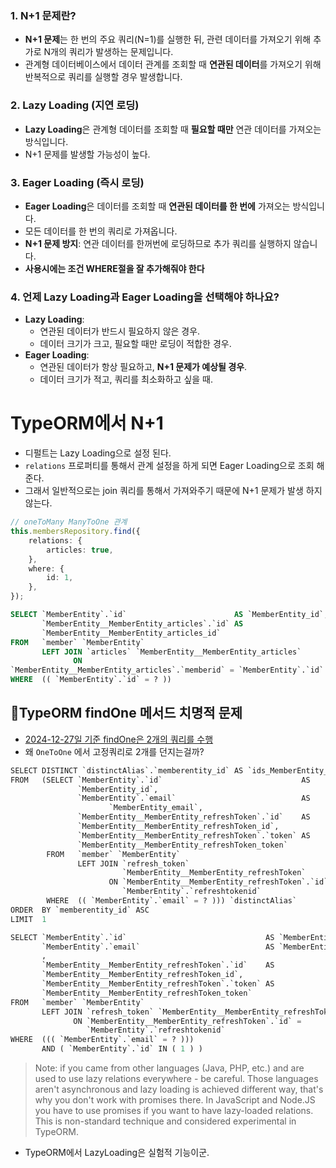 
### **1. N+1 문제란?**

- **N+1 문제**는 한 번의 주요 쿼리(N=1)를 실행한 뒤, 관련 데이터를 가져오기 위해 추가로 N개의 쿼리가 발생하는 문제입니다.
- 관계형 데이터베이스에서 데이터 관계를 조회할 때 **연관된 데이터**를 가져오기 위해 반복적으로 쿼리를 실행할 경우 발생합니다.

### **2. Lazy Loading (지연 로딩)**

- **Lazy Loading**은 관계형 데이터를 조회할 때 **필요할 때만** 연관 데이터를 가져오는 방식입니다.
- N+1 문제를 발생할 가능성이 높다.


### **3. Eager Loading (즉시 로딩)**

- **Eager Loading**은 데이터를 조회할 때 **연관된 데이터를 한 번에** 가져오는 방식입니다.
- 모든 데이터를 한 번의 쿼리로 가져옵니다.
- **N+1 문제 방지**: 연관 데이터를 한꺼번에 로딩하므로 추가 쿼리를 실행하지 않습니다.
- **사용시에는 조건 WHERE절을 잘 추가해줘야 한다** 

### **4. 언제 Lazy Loading과 Eager Loading을 선택해야 하나요?**

- **Lazy Loading**:
    - 연관된 데이터가 반드시 필요하지 않은 경우.
    - 데이터 크기가 크고, 필요할 때만 로딩이 적합한 경우.
- **Eager Loading**:
    - 연관된 데이터가 항상 필요하고, **N+1 문제가 예상될 경우**.
    - 데이터 크기가 적고, 쿼리를 최소화하고 싶을 때.

# TypeORM에서 N+1

- 디펄트는 Lazy Loading으로 설정 된다.
- `relations` 프로퍼티를 통해서 관계 설정을 하게 되면 Eager Loading으로 조회 해준다.
- 그래서 일반적으로는 join 쿼리를 통해서 가져와주기 때문에 N+1 문제가 발생 하지 않는다.

```ts
// oneToMany ManyToOne 관계
this.membersRepository.find({
	relations: {
		articles: true,
	},
	where: {
		id: 1,
	},
});
```

```sql
SELECT `MemberEntity`.`id`                        AS `MemberEntity_id`,
       `MemberEntity__MemberEntity_articles`.`id` AS
       `MemberEntity__MemberEntity_articles_id`
FROM   `member` `MemberEntity`
       LEFT JOIN `articles` `MemberEntity__MemberEntity_articles`
              ON
`MemberEntity__MemberEntity_articles`.`memberid` = `MemberEntity`.`id`
WHERE  (( `MemberEntity`.`id` = ? )) 
```


## TypeORM findOne 메서드 치명적 문제

- [2024-12-27일 기준 findOne은 2개의 쿼리를 수행](https://github.com/typeorm/typeorm/issues/5694) 
- 왜 `OneToOne` 에서 고정쿼리로 2개를 던지는걸까?

```sql
SELECT DISTINCT `distinctAlias`.`memberentity_id` AS `ids_MemberEntity_id`  
FROM   (SELECT `MemberEntity`.`id`                               AS  
               `MemberEntity_id`,  
               `MemberEntity`.`email`                            AS  
                      `MemberEntity_email`,  
               `MemberEntity__MemberEntity_refreshToken`.`id`    AS  
               `MemberEntity__MemberEntity_refreshToken_id`,  
               `MemberEntity__MemberEntity_refreshToken`.`token` AS  
               `MemberEntity__MemberEntity_refreshToken_token`  
        FROM   `member` `MemberEntity`  
               LEFT JOIN `refresh_token`  
                         `MemberEntity__MemberEntity_refreshToken`  
                      ON `MemberEntity__MemberEntity_refreshToken`.`id` =  
                         `MemberEntity`.`refreshtokenid`  
        WHERE  (( `MemberEntity`.`email` = ? ))) `distinctAlias`  
ORDER  BY `memberentity_id` ASC  
LIMIT  1

SELECT `MemberEntity`.`id`                               AS `MemberEntity_id`,  
       `MemberEntity`.`email`                            AS `MemberEntity_email`  
       ,  
       `MemberEntity__MemberEntity_refreshToken`.`id`    AS  
       `MemberEntity__MemberEntity_refreshToken_id`,  
       `MemberEntity__MemberEntity_refreshToken`.`token` AS  
       `MemberEntity__MemberEntity_refreshToken_token`  
FROM   `member` `MemberEntity`  
       LEFT JOIN `refresh_token` `MemberEntity__MemberEntity_refreshToken`  
              ON `MemberEntity__MemberEntity_refreshToken`.`id` =  
                 `MemberEntity`.`refreshtokenid`  
WHERE  ((( `MemberEntity`.`email` = ? )))  
       AND ( `MemberEntity`.`id` IN ( 1 ) )
```


> Note: if you came from other languages (Java, PHP, etc.) and are used to use lazy relations everywhere - be careful. Those languages aren't asynchronous and lazy loading is achieved different way, that's why you don't work with promises there. In JavaScript and Node.JS you have to use promises if you want to have lazy-loaded relations. This is non-standard technique and considered experimental in TypeORM.

- TypeORM에서 LazyLoading은 실험적 기능이군.
